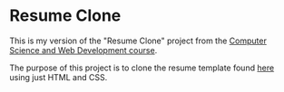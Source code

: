 # Resume Clone

This is my version of the "Resume Clone" project from the [Computer Science and Web Development course](https://github.com/thancock20/computer-science-and-web-development).

The purpose of this project is to clone the resume template found [here](https://creativemarket.com/ikonome/686585-Material-Resume-Blue/screenshots/#screenshot2) using just HTML and CSS.
